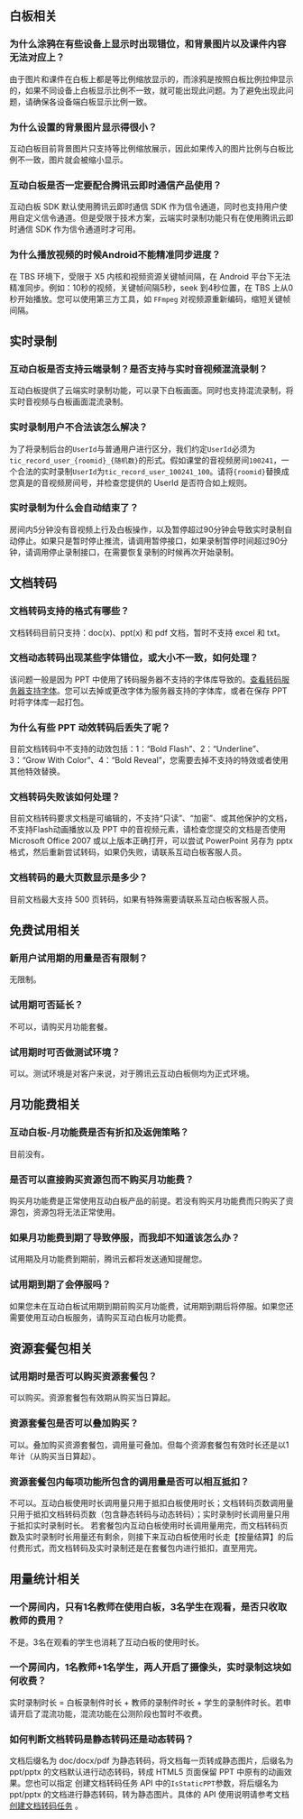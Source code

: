 ## 白板相关

### 为什么涂鸦在有些设备上显示时出现错位，和背景图片以及课件内容无法对应上？
由于图片和课件在白板上都是等比例缩放显示的，而涂鸦是按照白板比例拉伸显示的，如果不同设备上白板显示比例不一致，就可能出现此问题。为了避免出现此问题，请确保各设备端白板显示比例一致。  

### 为什么设置的背景图片显示得很小？
互动白板目前背景图片只支持等比例缩放展示，因此如果传入的图片比例与白板比例不一致，图片就会被缩小显示。

### 互动白板是否一定要配合腾讯云即时通信产品使用？
互动白板 SDK 默认使用腾讯云即时通信 SDK 作为信令通道，同时也支持用户使用自定义信令通道。但是受限于技术方案，云端实时录制功能只有在使用腾讯云即时通信 SDK 作为信令通道时才可用。

### 为什么播放视频的时候Android不能精准同步进度？
在 TBS 环境下，受限于 X5 内核和视频资源关键帧间隔，在 Android 平台下无法精准同步。例如：10秒的视频，关键帧间隔5秒，seek 到4秒位置，在 TBS 上从0秒开始播放。您可以使用第三方工具，如 `FFmpeg` 对视频源重新编码，缩短关键帧间隔。

## 实时录制

### 互动白板是否支持云端录制？是否支持与实时音视频混流录制？
互动白板提供了云端实时录制功能，可以录下白板画面。同时也支持混流录制，将实时音视频与白板画面混流录制。

### 实时录制用户不合法该怎么解决？
为了将录制后台的`UserId`与普通用户进行区分，我们约定`UserId`必须为`tic_record_user_{roomid}_{随机数}`的形式。假如课堂的音视频房间`100241`，一个合法的实时录制`UserId`为`tic_record_user_100241_100`。请将`{roomid}`替换成您真是的音视频房间号，并检查您提供的 UserId 是否符合如上规则。

### 实时录制为什么会自动结束了？
房间内5分钟没有音视频上行及白板操作，以及暂停超过90分钟会导致实时录制自动停止。如果只是暂时停止推流，请调用暂停接口，如果录制暂停时间超过90分钟，请调用停止录制接口，在需要恢复录制的时候再次开始录制。

## 文档转码

### 文档转码支持的格式有哪些？
文档转码目前只支持：doc(x)、ppt(x) 和 pdf 文档，暂时不支持 excel 和 txt。

### 文档动态转码出现某些字体错位，或大小不一致，如何处理？  
该问题一般是因为 PPT 中使用了转码服务器不支持的字体库导致的。[查看转码服务器支持字体](https://cloud.tencent.com/document/product/1137/40251)。您可以去掉或更改字体为服务器支持的字体库，或者在保存 PPT 时将字体库一起打包。

### 为什么有些 PPT 动效转码后丢失了呢？  
目前文档转码中不支持的动效包括：1：“Bold Flash”、2：“Underline”、3：“Grow With Color”、4：“Bold Reveal”，您需要去掉不支持的特效或者使用其他特效替换。

### 文档转码失败该如何处理？
目前文档转码要求文档是可编辑的，不支持“只读”、“加密”、或其他保护的文档，不支持Flash动画播放以及 PPT 中的音视频元素，请检查您提交的文档是否使用 Microsoft Office 2007 或以上版本正确打开，可以尝试 PowerPoint 另存为 pptx 格式，然后重新尝试转码，如果仍失败，请联系互动白板客服人员。

### 文档转码的最大页数显示是多少？
目前文档最大支持 500 页转码，如果有特殊需要请联系互动白板客服人员。

## 免费试用相关

### 新用户试用期的用量是否有限制？
无限制。

### 试用期可否延长？
不可以，请购买月功能套餐。

### 试用期时可否做测试环境？
可以。测试环境是对客户来说，对于腾讯云互动白板侧均为正式环境。

## 月功能费相关

### 互动白板-月功能费是否有折扣及返佣策略？
目前没有。

### 是否可以直接购买资源包而不购买月功能费？
购买月功能费是正常使用互动白板产品的前提。若没有购买月功能费而只购买了资源包，资源包将无法正常使用。

### 如果月功能费到期了导致停服，而我却不知道该怎么办？
试用期及月功能费到期前，腾讯云都将发送通知提醒您。

### 试用期到期了会停服吗？
如果您未在互动白板试用期到期前购买月功能费，试用期到期后将停服。如果您还需要使用互动白板服务，请购买互动白板月功能费。

## 资源套餐包相关

### 试用期时是否可以购买资源套餐包？
可以购买。资源套餐包有效期从购买当日算起。

### 资源套餐包是否可以叠加购买？
可以。叠加购买资源套餐包，调用量可叠加。但每个资源套餐包有效时长还是以1年计（从购买当日算起）。

### 资源套餐包内每项功能所包含的调用量是否可以相互抵扣？
不可以。互动白板使用时长调用量只用于抵扣白板使用时长；文档转码页数调用量只用于抵扣文档转码页数（包含静态转码与动态转码）；实时录制时长调用量只用于抵扣实时录制时长。 若套餐包内互动白板使用时长调用量用完，而文档转码页数及实时录制时长用量还有剩余，则接下来互动白板使用时长走【按量结算】的后付费形式，而文档转码及实时录制还是在套餐包内进行抵扣，直至用完。

## 用量统计相关

### 一个房间内，只有1名教师在使用白板，3名学生在观看，是否只收取教师的费用？
不是。3名在观看的学生也消耗了互动白板的使用时长。

### 一个房间内，1名教师+1名学生，两人开启了摄像头，实时录制这块如何收费？
实时录制时长 = 白板录制件时长 + 教师的录制件时长 + 学生的录制件时长。若申请开启了混流功能，混流功能在公测阶段也暂时不收费。

### 如何判断文档转码是静态转码还是动态转码？
文档后缀名为 doc/docx/pdf 为静态转码，将文档每一页转成静态图片，后缀名为 ppt/pptx 的文档默认进行动态转码，转成 HTML5 页面保留 PPT 中原有的动画效果。您也可以指定 创建文档转码任务 API 中的`IsStaticPPT`参数，将后缀名为 ppt/pptx 的文档进行静态转码，转为静态图片。具体的 API 使用说明请参考文档 [创建文档转码任务](https://cloud.tencent.com/document/product/1137/40060) 。
